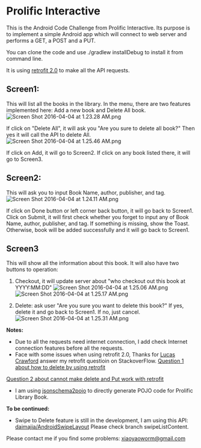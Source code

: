 # Prolific Interactive #


This is the Android Code Challenge from Prolific Interactive. Its purpose is to implement a simple Android app which will connect to web server and performs a GET, a POST and a PUT.

You can clone the code and use ./gradlew installDebug to install it from command line.

It is using [retrofit 2.0](https://github.com/square/retrofit) to make all the API requests.



## Screen1: ##
This will list all the books in the library. In the menu, there are two features implemented here: Add a new book and Delete All book.
![Screen Shot 2016-04-04 at 1.23.28 AM.png](https://bitbucket.org/repo/azAabK/images/4105378939-Screen%20Shot%202016-04-04%20at%201.23.28%20AM.png)

If click on "Delete All", it will ask you "Are you sure to delete all book?" Then yes it will call the API to delete All.
![Screen Shot 2016-04-04 at 1.25.46 AM.png](https://bitbucket.org/repo/azAabK/images/1699531694-Screen%20Shot%202016-04-04%20at%201.25.46%20AM.png)

If click on Add, it will go to Screen2.
If click on any book listed there, it will go to Screen3.

## Screen2: ##
This will ask you to input Book Name, author, publisher, and tag.
![Screen Shot 2016-04-04 at 1.24.11 AM.png](https://bitbucket.org/repo/azAabK/images/886593069-Screen%20Shot%202016-04-04%20at%201.24.11%20AM.png)

If click on Done button or left corner back button, it will go back to Screen1.
Click on Submit, it will first check whether you forget to input any of Book Name, author, publisher, and tag. If something is missing, show the Toast. Otherwise, book will be added successfully and it will go back to Screen1.

## Screen3 ##
This will show all the information about this book.
It will also have two buttons to operation:
1. Checkout, it will update server about "who checkout out this book at YYYY:MM:DD"
![Screen Shot 2016-04-04 at 1.25.06 AM.png](https://bitbucket.org/repo/azAabK/images/3670366761-Screen%20Shot%202016-04-04%20at%201.25.06%20AM.png) 
![Screen Shot 2016-04-04 at 1.25.17 AM.png](https://bitbucket.org/repo/azAabK/images/150326642-Screen%20Shot%202016-04-04%20at%201.25.17%20AM.png)

2. Delete: ask user "Are you sure you want to delete this book?"
If yes, delete it and go back to Screen1. If no, just cancel.
![Screen Shot 2016-04-04 at 1.25.31 AM.png](https://bitbucket.org/repo/azAabK/images/3565981131-Screen%20Shot%202016-04-04%20at%201.25.31%20AM.png)


**Notes:**
* Due to all the requests need internet connection, I add check Internet connection features before all the requests.
* Face with some issues when using retrofit 2.0, Thanks for [Lucas Crawford](http://stackoverflow.com/users/2760679/lucas-crawford) answer my retrofit questioin on StackoverFlow. 
[Question 1 about how to delete by using retrofit](http://stackoverflow.com/questions/36251080/retrofit-2-0-how-to-delete)

[Question 2 about cannot make delete and Put work with retrofit](http://stackoverflow.com/questions/36255825/retrofit-2-0-delete-put-are-not-working)

* I am using [jsonschema2pojo](http://www.jsonschema2pojo.org/) to directly generate POJO code for Prolific Library Book.

**To be continued:**
* Swipe to Delete feature is still in the development, I am using this API: [daimajia/AndroidSwipeLayout](https://github.com/daimajia/AndroidSwipeLayout) Please check branch swipeListContent.

Please contact me if you find some problems: xiaoyaoworm@gmail.com